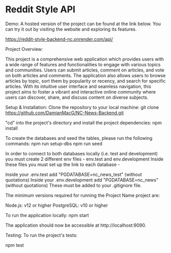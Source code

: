 # Reddit Style API

Demo:
A hosted version of the project can be found at the link below. You can try it out by visiting the website and exploring its features.

https://reddit-style-backend-nc.onrender.com/api/

Project Overview:

This project is a comprehensive web application which provides users with a wide range of features and functionalities to engage with various topics and communities. Users can submit articles, comment on articles, and vote on both articles and comments. The application also allows users to browse articles by topic, sort them by popularity or recency, and search for specific articles. With its intuitive user interface and seamless navigation, this project aims to foster a vibrant and interactive online community where users can discover, share, and discuss content on diverse subjects.


Setup & Installation:
Clone the repository to your local machine: git clone https://github.com/DamianMacG/NC-News-Backend.git

"cd" into the project's directory and install the project dependencies: npm install


To create the databases and seed the tables, please run the following commands:
npm run setup-dbs
npm run seed


In order to connect to both databases locally (i.e. test and development) you must create 2 different env files - env.test and env.development
Inside these files you must set up the link to each database -

Inside your .env.test add "PGDATABASE=nc_news_test" (without quotations)
Inside your .env.development add "PGDATABASE=nc_news" (without quotations)
These must be added to your .gitignore file.


The minimum versions required for running the Project Name project are:

Node.js: v12 or higher
PostgreSQL: v10 or higher


To run the application locally: 
npm start

The application should now be accessible at http://localhost:9090.


Testing:
To run the project's tests:

npm test


